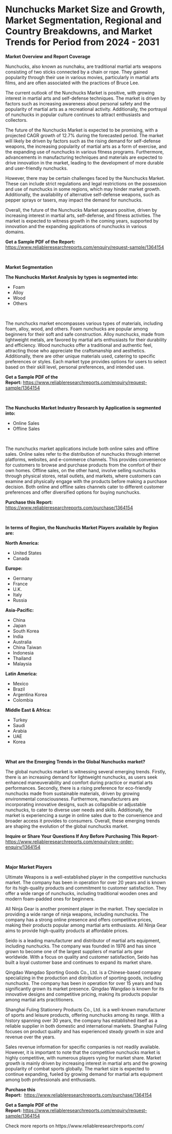 <p><h1>Nunchucks Market Size and Growth, Market Segmentation, Regional and Country Breakdowns, and Market Trends for Period from 2024 -  2031</h1></p><p><strong>Market Overview and Report Coverage</strong></p>
<p><p>Nunchucks, also known as nunchaku, are traditional martial arts weapons consisting of two sticks connected by a chain or rope. They gained popularity through their use in various movies, particularly in martial arts films, and are often associated with the practices of Bruce Lee.</p><p>The current outlook of the Nunchucks Market is positive, with growing interest in martial arts and self-defense techniques. The market is driven by factors such as increasing awareness about personal safety and the popularity of martial arts as a recreational activity. Additionally, the portrayal of nunchucks in popular culture continues to attract enthusiasts and collectors.</p><p>The future of the Nunchucks Market is expected to be promising, with a projected CAGR growth of 12.7% during the forecasted period. The market will likely be driven by factors such as the rising demand for self-defense weapons, the increasing popularity of martial arts as a form of exercise, and the expanding use of nunchucks in various fitness programs. Furthermore, advancements in manufacturing techniques and materials are expected to drive innovation in the market, leading to the development of more durable and user-friendly nunchucks.</p><p>However, there may be certain challenges faced by the Nunchucks Market. These can include strict regulations and legal restrictions on the possession and use of nunchucks in some regions, which may hinder market growth. Additionally, the availability of alternative self-defense weapons, such as pepper sprays or tasers, may impact the demand for nunchucks.</p><p>Overall, the future of the Nunchucks Market appears positive, driven by increasing interest in martial arts, self-defense, and fitness activities. The market is expected to witness growth in the coming years, supported by innovation and the expanding applications of nunchucks in various domains.</p></p>
<p><strong>Get a Sample PDF of the Report:</strong> <a href="https://www.reliableresearchreports.com/enquiry/request-sample/1364154">https://www.reliableresearchreports.com/enquiry/request-sample/1364154</a></p>
<p>&nbsp;</p>
<p><strong>Market Segmentation</strong></p>
<p><strong>The Nunchucks Market Analysis by types is segmented into:</strong></p>
<p><ul><li>Foam</li><li>Alloy</li><li>Wood</li><li>Others</li></ul></p>
<p>&nbsp;</p>
<p><p>The nunchucks market encompasses various types of materials, including foam, alloy, wood, and others. Foam nunchucks are popular among beginners for their soft and safe construction. Alloy nunchucks, made from lightweight metals, are favored by martial arts enthusiasts for their durability and efficiency. Wood nunchucks offer a traditional and authentic feel, attracting those who appreciate the craftsmanship and aesthetics. Additionally, there are other unique materials used, catering to specific preferences or styles. Each market type provides options for users to select based on their skill level, personal preferences, and intended use.</p></p>
<p><strong>Get a Sample PDF of the Report:</strong>&nbsp;<a href="https://www.reliableresearchreports.com/enquiry/request-sample/1364154">https://www.reliableresearchreports.com/enquiry/request-sample/1364154</a></p>
<p>&nbsp;</p>
<p><strong>The Nunchucks Market Industry Research by Application is segmented into:</strong></p>
<p><ul><li>Online Sales</li><li>Offline Sales</li></ul></p>
<p>&nbsp;</p>
<p><p>The nunchucks market applications include both online sales and offline sales. Online sales refer to the distribution of nunchucks through internet platforms, websites, and e-commerce channels. This provides convenience for customers to browse and purchase products from the comfort of their own homes. Offline sales, on the other hand, involve selling nunchucks through physical stores, retail outlets, and markets, where customers can examine and physically engage with the products before making a purchase decision. Both online and offline sales channels cater to different customer preferences and offer diversified options for buying nunchucks.</p></p>
<p><strong>Purchase this Report:</strong>&nbsp; <a href="https://www.reliableresearchreports.com/purchase/1364154">https://www.reliableresearchreports.com/purchase/1364154</a></p>
<p>&nbsp;</p>
<p><strong>In terms of Region, the Nunchucks Market Players available by Region are:</strong></p>
<p>
    <p> <strong> North America: </strong>
        <ul>
            <li>United States</li>
            <li>Canada</li>
        </ul>
        </p> 
    <p> <strong> Europe: </strong>
        <ul>
            <li>Germany</li>
            <li>France</li>
            <li>U.K.</li>
            <li>Italy</li>
            <li>Russia</li>
        </ul>
        </p> 
    <p> <strong> Asia-Pacific: </strong>
        <ul>
            <li>China</li>
            <li>Japan</li>
            <li>South Korea</li>
            <li>India</li>
            <li>Australia</li>
            <li>China Taiwan</li>
            <li>Indonesia</li>
            <li>Thailand</li>
            <li>Malaysia</li>
        </ul>
        </p> 
    <p> <strong> Latin America: </strong>
        <ul>
            <li>Mexico</li>
            <li>Brazil</li>
            <li>Argentina Korea</li>
            <li>Colombia</li>
        </ul>
        </p> 
    <p> <strong> Middle East & Africa: </strong>
        <ul>
            <li>Turkey</li>
            <li>Saudi</li>
            <li>Arabia</li>
            <li>UAE</li>
            <li>Korea</li>
        </ul>
    </p>
    </p>
<p>&nbsp;</p>
<p><strong>What are the Emerging Trends in the Global Nunchucks market?</strong></p>
<p><p>The global nunchucks market is witnessing several emerging trends. Firstly, there is an increasing demand for lightweight nunchucks, as users seek enhanced maneuverability and comfort during practice or martial arts performances. Secondly, there is a rising preference for eco-friendly nunchucks made from sustainable materials, driven by growing environmental consciousness. Furthermore, manufacturers are incorporating innovative designs, such as collapsible or adjustable nunchucks, to cater to diverse user needs and skills. Additionally, the market is experiencing a surge in online sales due to the convenience and broader access it provides to consumers. Overall, these emerging trends are shaping the evolution of the global nunchucks market.</p></p>
<p><strong>Inquire or Share Your Questions If Any Before Purchasing This Report</strong>- <a href="https://www.reliableresearchreports.com/enquiry/pre-order-enquiry/1364154">https://www.reliableresearchreports.com/enquiry/pre-order-enquiry/1364154</a></p>
<p>&nbsp;</p>
<p><strong>Major Market Players</strong></p>
<p><p>Ultimate Weapons is a well-established player in the competitive nunchucks market. The company has been in operation for over 20 years and is known for its high-quality products and commitment to customer satisfaction. They offer a wide range of nunchucks, including traditional wooden ones and modern foam-padded ones for beginners.</p><p>All Ninja Gear is another prominent player in the market. They specialize in providing a wide range of ninja weapons, including nunchucks. The company has a strong online presence and offers competitive prices, making their products popular among martial arts enthusiasts. All Ninja Gear aims to provide high-quality products at affordable prices.</p><p>Seido is a leading manufacturer and distributor of martial arts equipment, including nunchucks. The company was founded in 1976 and has since grown to become one of the largest suppliers of martial arts gear worldwide. With a focus on quality and customer satisfaction, Seido has built a loyal customer base and continues to expand its market share.</p><p>Qingdao Wangdao Sporting Goods Co., Ltd. is a Chinese-based company specializing in the production and distribution of sporting goods, including nunchucks. The company has been in operation for over 15 years and has significantly grown its market presence. Qingdao Wangdao is known for its innovative designs and competitive pricing, making its products popular among martial arts practitioners.</p><p>Shanghai Fuling Stationery Products Co., Ltd. is a well-known manufacturer of sports and leisure products, offering nunchucks among its range. With a history spanning over 30 years, the company has established itself as a reliable supplier in both domestic and international markets. Shanghai Fuling focuses on product quality and has experienced steady growth in size and revenue over the years.</p><p>Sales revenue information for specific companies is not readily available. However, it is important to note that the competitive nunchucks market is highly competitive, with numerous players vying for market share. Market growth is mainly driven by increasing interest in martial arts and the growing popularity of combat sports globally. The market size is expected to continue expanding, fueled by growing demand for martial arts equipment among both professionals and enthusiasts.</p></p>
<p><strong>Purchase this Report:</strong>&nbsp;&nbsp;<a href="https://www.reliableresearchreports.com/purchase/1364154">https://www.reliableresearchreports.com/purchase/1364154</a></p>
<p></p>
<p><strong>Get a Sample PDF of the Report:</strong>&nbsp;<a href="https://www.reliableresearchreports.com/enquiry/request-sample/1364154">https://www.reliableresearchreports.com/enquiry/request-sample/1364154</a></p>
<p>Check more reports on https://www.reliableresearchreports.com/</p>
